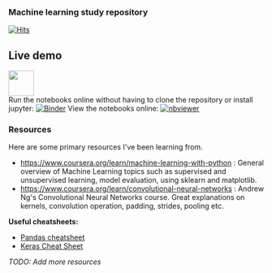 ### Machine learning study repository 

[![Hits](https://hits.seeyoufarm.com/api/count/incr/badge.svg?url=https%3A%2F%2Fgithub.com%2Fmihaijulien%2FML&count_bg=%2379C83D&title_bg=%23555555&icon=&icon_color=%23E7E7E7&title=hits&edge_flat=false)](https://hits.seeyoufarm.com)

## Live demo

[<img src="https://kaggle.com/static/images/site-logo.png" height="50" style="margin-bottom:-15px" />](https://www.kaggle.com/julienmihai)

Run the notebooks online without having to clone the repository or install jupyter: [![Binder](https://mybinder.org/badge_logo.svg)](https://mybinder.org/v2/gh/mihaijulien/ML/HEAD)
View the notebooks online: [![nbviewer](https://raw.githubusercontent.com/jupyter/design/master/logos/Badges/nbviewer_badge.svg)](https://nbviewer.jupyter.org/github/mihaijulien/ML/tree/master/)

### Resources
Here are some primary resources I've been learning from. 
- https://www.coursera.org/learn/machine-learning-with-python : General overview of Machine Learning topics such as supervised and unsupervised learning, model evaluation, using sklearn and matplotlib.
- https://www.coursera.org/learn/convolutional-neural-networks : Andrew Ng's Convolutional Neural Networks course. Great explanations on kernels, convolution operation, padding, strides, pooling etc.

**Useful cheatsheets:**
- [Pandas cheatsheet](https://pandas.pydata.org/Pandas_Cheat_Sheet.pdf)
- [Keras Cheat Sheet](https://s3.amazonaws.com/assets.datacamp.com/blog_assets/Keras_Cheat_Sheet_Python.pdf)

*TODO: Add more resources*
